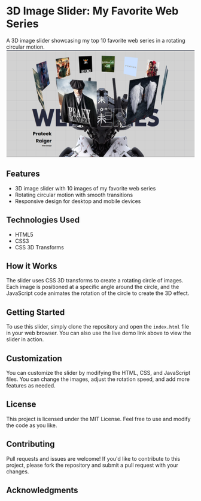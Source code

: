 **3D Image Slider: My Favorite Web Series**
=============================================

A 3D image slider showcasing my top 10 favorite web series in a rotating circular motion.
![alt text](sample.png)

**Features**
------------

* 3D image slider with 10 images of my favorite web series
* Rotating circular motion with smooth transitions
* Responsive design for desktop and mobile devices

**Technologies Used**
--------------------

* HTML5
* CSS3
* CSS 3D Transforms

**How it Works**
----------------

The slider uses CSS 3D transforms to create a rotating circle of images. Each image is positioned at a specific angle around the circle, and the JavaScript code animates the rotation of the circle to create the 3D effect.


**Getting Started**
-------------------

To use this slider, simply clone the repository and open the `index.html` file in your web browser. You can also use the live demo link above to view the slider in action.

**Customization**
---------------

You can customize the slider by modifying the HTML, CSS, and JavaScript files. You can change the images, adjust the rotation speed, and add more features as needed.

**License**
-------

This project is licensed under the MIT License. Feel free to use and modify the code as you like.

**Contributing**
--------------

Pull requests and issues are welcome! If you'd like to contribute to this project, please fork the repository and submit a pull request with your changes.

**Acknowledgments**
------------------
